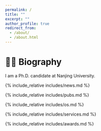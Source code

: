 ```yaml
---
permalink: /
title: ""
excerpt: ""
author_profile: true
redirect_from: 
  - /about/
  - /about.html
---
```


# 🤵🏻 Biography
I am a Ph.D. candidate at Nanjing University.

{% include_relative includes/news.md %}

{% include_relative includes/pubs.md %}

{% include_relative includes/os.md %}

{% include_relative includes/services.md %}

{% include_relative includes/awards.md %}
